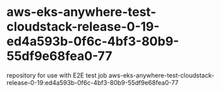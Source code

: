 # aws-eks-anywhere-test-cloudstack-release-0-19-ed4a593b-0f6c-4bf3-80b9-55df9e68fea0-77
repository for use with E2E test job aws-eks-anywhere-test-cloudstack-release-0-19:ed4a593b-0f6c-4bf3-80b9-55df9e68fea0-77
